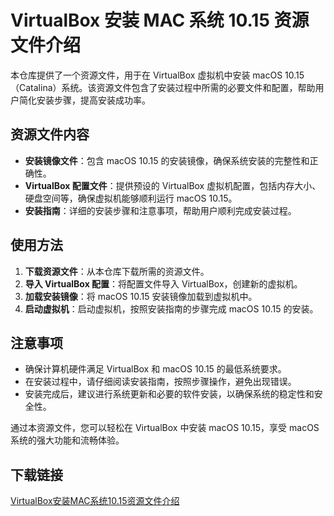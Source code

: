 # VirtualBox 安装 MAC 系统 10.15 资源文件介绍

本仓库提供了一个资源文件，用于在 VirtualBox 虚拟机中安装 macOS 10.15（Catalina）系统。该资源文件包含了安装过程中所需的必要文件和配置，帮助用户简化安装步骤，提高安装成功率。

## 资源文件内容

- **安装镜像文件**：包含 macOS 10.15 的安装镜像，确保系统安装的完整性和正确性。
- **VirtualBox 配置文件**：提供预设的 VirtualBox 虚拟机配置，包括内存大小、硬盘空间等，确保虚拟机能够顺利运行 macOS 10.15。
- **安装指南**：详细的安装步骤和注意事项，帮助用户顺利完成安装过程。

## 使用方法

1. **下载资源文件**：从本仓库下载所需的资源文件。
2. **导入 VirtualBox 配置**：将配置文件导入 VirtualBox，创建新的虚拟机。
3. **加载安装镜像**：将 macOS 10.15 安装镜像加载到虚拟机中。
4. **启动虚拟机**：启动虚拟机，按照安装指南的步骤完成 macOS 10.15 的安装。

## 注意事项

- 确保计算机硬件满足 VirtualBox 和 macOS 10.15 的最低系统要求。
- 在安装过程中，请仔细阅读安装指南，按照步骤操作，避免出现错误。
- 安装完成后，建议进行系统更新和必要的软件安装，以确保系统的稳定性和安全性。

通过本资源文件，您可以轻松在 VirtualBox 中安装 macOS 10.15，享受 macOS 系统的强大功能和流畅体验。

## 下载链接

[VirtualBox安装MAC系统10.15资源文件介绍](https://pan.quark.cn/s/f843102cde68)